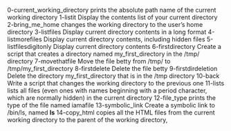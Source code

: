 0-current_working_directory  prints the absolute path name of the current working directory
1-listit Display the contents list of your current directory
2-bring_me_home changes the working directory to the user’s home directory
3-listfiles Display current directory contents in a long format
4-listmorefiles Display current directory contents, including hidden files 
5-listfilesdigitonly Display current directory contents
6-firstdirectory Create a script that creates a directory named my_first_directory in the /tmp/ directory
7-movethatfile Move the file betty from /tmp/ to /tmp/my_first_directory
8-firstdelete Delete the file betty
9-firstdirdeletion Delete the directory my_first_directory that is in the /tmp directory
10-back Write a script that changes the working directory to the previous one
11-lists lists all files (even ones with names beginning with a period character, which are normally hidden) in the current directory
12-file_type prints the type of the file named iamafile
13-symbolic_link Create a symbolic link to /bin/ls, named __ls__
14-copy_html copies all the HTML files from the current working directory to the parent of the working directory,
